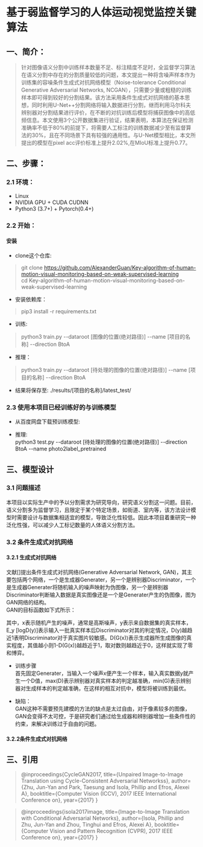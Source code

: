 # 基于弱监督学习的人体运动视觉监控关键算法  

## 一、简介：  
>针对图像语义分割中训练样本数量不足、标注精度不足时，全监督学习算法在语义分割中存在的分割质量较低的问题，本文提出一种将含噪声样本作为训练集的容噪条件生成式对抗网络模型（Noise-tolerance Conditional Generative Adversarial Networks, NCGAN），只需要少量或粗糙的训练样本即可得到较好的分割结果。该方法采用条件生成式对抗网络的基本思想，同时利用U-Net++分割网络将输入数据进行分割，继而利用马尔科夫辨别器对分割结果进行评价，在不断的对抗训练后模型将捕获图像中的高低频信息。本文使用3个公开数据集进行验证，结果表明，本算法在保证检测准确率不低于80%的前提下，将需要人工标注的训练数据减少至有监督算法的30%，且在不同场景下具有较强的通用性。与U-Net模型相比，本文所提出的模型在pixel acc评价标准上提升2.02%,在MIoU标准上提升0.77。  

## 二、步骤：  
### 2.1 环境：  
- Linux  
- NVIDIA GPU + CUDA CUDNN  
- Python3 (3.7+) + Pytorch(0.4+)  

### 2.2 开始：  
#### 安装  
- clone这个仓库:  
>git clone https://github.com/AlexanderGuan/Key-algorithm-of-human-motion-visual-monitoring-based-on-weak-supervised-learning  
>cd Key-algorithm-of-human-motion-visual-monitoring-based-on-weak-supervised-learning  

- 安装依赖库：  
> pip3 install -r requirements.txt  

- 训练:  
>python3 train.py --dataroot [图像的位置(绝对路径)] --name [项目的名称] --direction BtoA  

- 推理：  
>python3 train.py --dataroot [待处理的图像的位置(绝对路径)] --name [项目的名称] --direction BtoA  

- 结果将保存至: ./results/[项目的名称]/latest_test/  

### 2.3 使用本项目已经训练好的与训练模型  
- 从百度网盘下载预训练模型:

- 推理:  
python3 test.py --dataroot [待处理的图像的位置(绝对路径)] --direction BtoA --name photo2label_pretrained  

## 三、模型设计  
### 3.1 问题描述  
本项目以实际生产中的予以分割需求为研究导向，研究语义分割这一问题。目前，语义分割多为监督学习，且限定于某个特定场景，如街道、室内等，该方法设计模型时需要设计与数据集相适宜的模型，导致泛化性较低。因此本项目着重研究一种泛化性强，可以减少人工标记数量的人体语义分割方法。  

### 3.2 条件生成式对抗网络  
#### 3.2.1 生成式对抗网络
文献[]提出条件生成式对抗网络(Generative Adversarial Network, GAN)，其主要包括两个网络，一个是生成器Generater，另一个是辨别器Discriminator，一个是生成器Generater将随机输入的噪声映射为伪图像，另一个是辨别器Discriminator判断输入数据是真实图像还是一个是Generater产生的伪图像，图为GAN网络的结构。  
GAN的目标函数如下式所示：  

其中，x表示随机产生的噪声，通常是高斯噪声，y表示来自数据集的真实样本，E_y [logD(y)]表示输入一批真实样本后Discriminator对其的判定情况，D(y)越趋近1表明Discriminator对于真实图片较敏感。D(G(x))表示生成器所生成图像的真实程度，其值越小则1-D(G(x))越趋近于1，取对数则越趋近于0，这样就实现了零和博弈。  

- 训练步骤  
首先固定Generater，当输入一个噪声x便产生一个样本，输入真实数据y就产生一个D值，max(D)表示辨别器对真实样本的判定越准确，min(G)表示辨别器对生成样本的判定越准确，在这样的相互对抗中，模型将被训练到最优。  

- 缺陷：  
GAN这种不需要预先建模的方法的缺点是太过自由，对于像素较多的图像，GAN会变得不太可控，于是研究者们通过给生成器和辨别器增加一些条件性的约束，来解决训练过于自由的问题。  

#### 3.2.2条件生成式对抗网络  


## 三、引用  
>@inproceedings{CycleGAN2017,
  title={Unpaired Image-to-Image Translation using Cycle-Consistent Adversarial Networkss},
  author={Zhu, Jun-Yan and Park, Taesung and Isola, Phillip and Efros, Alexei A},
  booktitle={Computer Vision (ICCV), 2017 IEEE International Conference on},
  year={2017}
}


>@inproceedings{isola2017image,
  title={Image-to-Image Translation with Conditional Adversarial Networks},
  author={Isola, Phillip and Zhu, Jun-Yan and Zhou, Tinghui and Efros, Alexei A},
  booktitle={Computer Vision and Pattern Recognition (CVPR), 2017 IEEE Conference on},
  year={2017}
}
